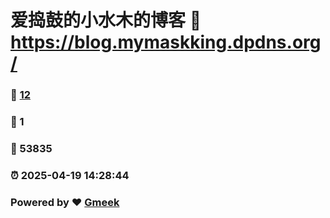 # 爱捣鼓的小水木的博客 :link: https://blog.mymaskking.dpdns.org/ 
### :page_facing_up: [12](https://blog.mymaskking.dpdns.org//tag.html) 
### :speech_balloon: 1 
### :hibiscus: 53835 
### :alarm_clock: 2025-04-19 14:28:44 
### Powered by :heart: [Gmeek](https://github.com/Meekdai/Gmeek)
